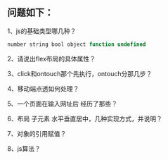 ## 问题如下：
1、js的基础类型哪几种？  
```javascript
number string bool object function undefined
```
2、请说出flex布局的具体属性？  

3、click和ontouch那个先执行，ontouch分那几步？  

4、移动端点透如何处理？  

5、一个页面在输入网址后 经历了那些？  

6、布局 子元素 水平垂直居中，几种实现方式，并说明？  

7、对象的引用赋值？

8、js算法？